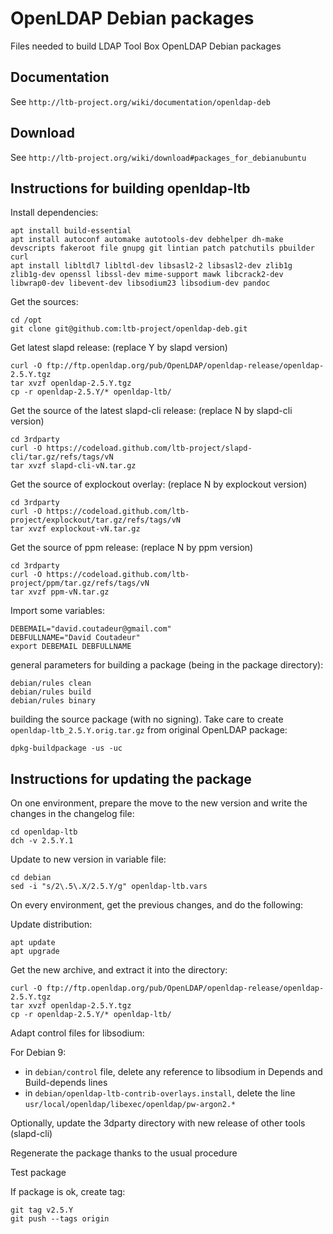 # OpenLDAP Debian packages

Files needed to build LDAP Tool Box OpenLDAP Debian packages

## Documentation

See `http://ltb-project.org/wiki/documentation/openldap-deb`

## Download

See `http://ltb-project.org/wiki/download#packages_for_debianubuntu`


## Instructions for building openldap-ltb

Install dependencies:

```
apt install build-essential
apt install autoconf automake autotools-dev debhelper dh-make devscripts fakeroot file gnupg git lintian patch patchutils pbuilder curl
apt install libltdl7 libltdl-dev libsasl2-2 libsasl2-dev zlib1g zlib1g-dev openssl libssl-dev mime-support mawk libcrack2-dev libwrap0-dev libevent-dev libsodium23 libsodium-dev pandoc
```

Get the sources:

```
cd /opt
git clone git@github.com:ltb-project/openldap-deb.git
```

Get latest slapd release: (replace Y by slapd version)

```
curl -O ftp://ftp.openldap.org/pub/OpenLDAP/openldap-release/openldap-2.5.Y.tgz
tar xvzf openldap-2.5.Y.tgz
cp -r openldap-2.5.Y/* openldap-ltb/
```

Get the source of the latest slapd-cli release: (replace N by slapd-cli version)
```
cd 3rdparty
curl -O https://codeload.github.com/ltb-project/slapd-cli/tar.gz/refs/tags/vN
tar xvzf slapd-cli-vN.tar.gz
```

Get the source of explockout overlay: (replace N by explockout version)
```
cd 3rdparty
curl -O https://codeload.github.com/ltb-project/explockout/tar.gz/refs/tags/vN
tar xvzf explockout-vN.tar.gz
```

Get the source of ppm release: (replace N by ppm version)
```
cd 3rdparty
curl -O https://codeload.github.com/ltb-project/ppm/tar.gz/refs/tags/vN
tar xvzf ppm-vN.tar.gz
```


Import some variables:

```
DEBEMAIL="david.coutadeur@gmail.com"
DEBFULLNAME="David Coutadeur"
export DEBEMAIL DEBFULLNAME
```


general parameters for building a package (being in the package directory):

```
debian/rules clean
debian/rules build
debian/rules binary
```

building the source package (with no signing). Take care to create `openldap-ltb_2.5.Y.orig.tar.gz` from original OpenLDAP package:

```
dpkg-buildpackage -us -uc
```



## Instructions for updating the package


On one environment, prepare the move to the new version and write the changes in the changelog file:

```
cd openldap-ltb
dch -v 2.5.Y.1
```

Update to new version in variable file:

```
cd debian
sed -i "s/2\.5\.X/2.5.Y/g" openldap-ltb.vars
```



On every environment, get the previous changes, and do the following:

Update distribution:

```
apt update
apt upgrade
```

Get the new archive, and extract it into the directory:

```
curl -O ftp://ftp.openldap.org/pub/OpenLDAP/openldap-release/openldap-2.5.Y.tgz
tar xvzf openldap-2.5.Y.tgz
cp -r openldap-2.5.Y/* openldap-ltb/
```


Adapt control files for libsodium:

For Debian 9:
* in `debian/control` file, delete any reference to libsodium in Depends and Build-depends lines
* in `debian/openldap-ltb-contrib-overlays.install`, delete the line `usr/local/openldap/libexec/openldap/pw-argon2.*`


Optionally, update the 3dparty directory with new release of other tools (slapd-cli)


Regenerate the package thanks to the usual procedure

Test package

If package is ok, create tag:

```
git tag v2.5.Y
git push --tags origin
```


